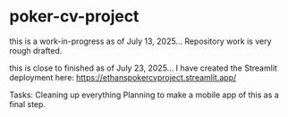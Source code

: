 # poker-cv-project

this is a work-in-progress as of July 13, 2025... 
Repository work is very rough drafted.

this is close to finished as of July 23, 2025... 
I have created the Streamlit deployment here: https://ethanspokercvproject.streamlit.app/


Tasks:
Cleaning up everything
Planning to make a mobile app of this as a final step.

